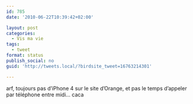 ```yaml
---
id: 785
date: '2010-06-22T10:39:42+02:00'

layout: post
categories:
  - Vis ma vie
tags:
  - tweet
format: status
publish_social: no
guid: 'http://tweets.local/?birdsite_tweet=16763214301'

---
```


arf, toujours pas d’iPhone 4 sur le site d’Orange, et pas le temps d’appeler par téléphone entre midi… caca